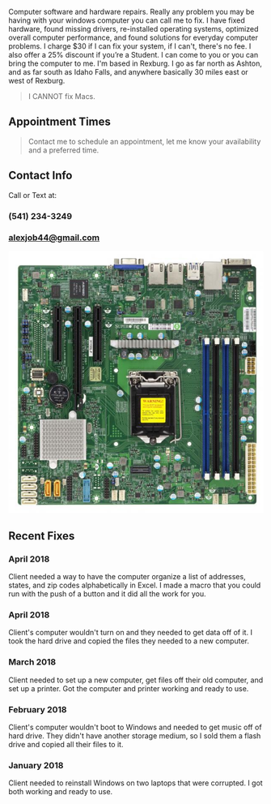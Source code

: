 Computer software and hardware repairs. Really any problem you may be having with your windows computer you can call me to fix. I have fixed hardware, found missing drivers, re-installed operating systems, optimized overall computer performance, and found solutions for everyday computer problems. I charge $30 if I can fix your system, if I can't, there's no fee. I also offer a 25% discount if you’re a Student. I can come to you or you can bring the computer to me. I'm based in Rexburg. I go as far north as Ashton, and as far south as Idaho Falls, and anywhere basically 30 miles east or west of Rexburg.

> I CANNOT fix Macs.

## Appointment Times
> Contact me to schedule an appointment, let me know your availability and a preferred time.

## Contact Info
Call or Text at:
### (541) 234-3249
### alexjob44@gmail.com

<img src="Motherboard.jpg" alt="hi" class="inline"/>

## Recent Fixes
### April 2018
Client needed a way to have the computer organize a list of addresses, states, and zip codes alphabetically in Excel. 
I made a macro that you could run with the push of a button and it did all the work for you.

### April 2018
Client's computer wouldn't turn on and they needed to get data off of it. I took the hard drive and copied the files
they needed to a new computer.

### March 2018
Client needed to set up a new computer, get files off their old computer, and set up a printer. Got the computer and
printer working and ready to use.

### February 2018
Client's computer wouldn't boot to Windows and needed to get music off of hard drive. They didn't have another 
storage medium, so I sold them a flash drive and copied all their files to it.

### January 2018
Client needed to reinstall Windows on two laptops that were corrupted. I got both working and ready to use.
